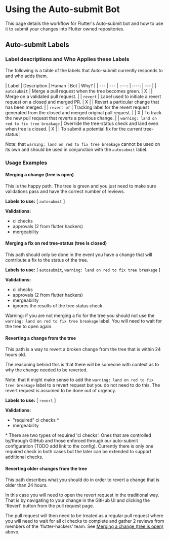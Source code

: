 # Using the Auto-submit Bot

This page details the workflow for Flutter's Auto-submit bot and how to use it
to submit your changes into Flutter owned repositories.

## Auto-submit Labels

### Label descriptions and Who Applies these Labels

The following is a table of the labels that Auto-submit currently responds to
and who adds them.

| Label | Description | Human | Bot | Why? | | --- | --- | :---: | :---: | --- |
| `autosubmit` | Merge a pull request when the tree becomes green. | X | | Merge
on a validated pull request. | | `revert` | Label used to initiate a revert
request on a closed and merged PR. | X | | Revert a particular change that has
been merged. | | `revert of` | Tracking label for the revert request generated
from the closed and merged original pull request. | | X | To track the new pull
request that reverts a previous change. | |
`warning: land on red to fix tree breakage` | Override the tree-status check and
land even when tree is closed. | X | | To submit a potential fix for the current
tree-status |

Note: that `warning: land on red to fix tree breakage` cannot be used on its own
and should be used in conjunction with the `autosubmit` label.

### Usage Examples

#### Merging a change (tree is open)

This is the happy path. The tree is green and you just need to make sure
validations pass and have the correct number of reviews.

**Labels to use:** \[ `autosubmit` \]

**Validations:**

- ci checks
- approvals (2 from flutter hackers)
- mergeability

#### Merging a fix on red tree-status (tree is closed)

This path should only be done in the event you have a change that will
contribute a fix to the status of the tree.

**Labels to use:** \[ `autosubmit`, `warning: land on red to fix tree breakage`
\]

**Validations:**

- ci checks
- approvals (2 from flutter hackers)
- mergeability
- ignores the results of the tree status check.

Warning: if you are not merging a fix for the tree you should not use the
`warning: land on red to fix tree breakage` label. You will need to wait for the
tree to open again.

#### Reverting a change from the tree

This path is a way to revert a broken change from the tree that is within 24
hours old.

The reasoning behind this is that there will be someone with context as to why
the change needed to be reverted.

Note: that it might make sense to add the
`warning: land on red to fix tree breakage` label to a revert request but you do
not need to do this. The revert request is assumed to be done out of urgency.

**Labels to use:** \[ `revert` \]

**Validations:**

- "required" ci checks \*
- mergeability

\* There are two types of required 'ci checks'. Ones that are controlled
by/through GitHub and those enforced through our auto-submit configuration (TODO
add link to the config). Currently there is only one required check in both
cases but the later can be extended to support additional checks.

#### Reverting older changes from the tree

This path describes what you should do in order to revert a change that is older
than 24 hours.

In this case you will need to open the revert request in the traditional way.
That is by navigating to your change in the GitHub UI and clicking the 'Revert'
button from the pull request page.

The pull request will then need to be treated as a regular pull request where
you will need to wait for all ci checks to complete and gather 2 reviews from
members of the 'flutter-hackers' team. See [Merging a change (tree is open)](<>)
above.
